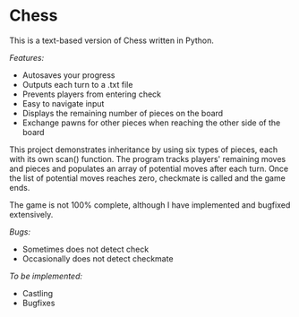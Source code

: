 # Chess
This is a text-based version of Chess written in Python.

*Features:*
- Autosaves your progress
- Outputs each turn to a .txt file
- Prevents players from entering check
- Easy to navigate input
- Displays the remaining number of pieces on the board
- Exchange pawns for other pieces when reaching the other side of the board

This project demonstrates inheritance by using six types of pieces, each with its own scan() function.
The program tracks players' remaining moves and pieces and populates an array of potential moves after
each turn. Once the list of potential moves reaches zero, checkmate is called and the game ends.

The game is not 100% complete, although I have implemented and bugfixed extensively.

*Bugs:*
- Sometimes does not detect check
- Occasionally does not detect checkmate

*To be implemented:*
- Castling
- Bugfixes
